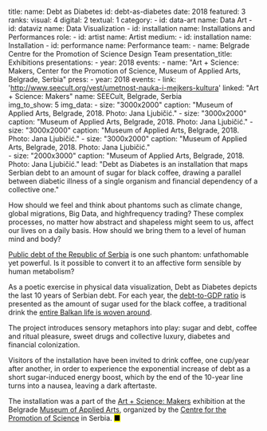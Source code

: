 title: 
    name: Debt as Diabetes
id: debt-as-diabetes
date: 2018
featured: 3
ranks:
    visual: 4
    digital: 2
    textual: 1
category: 
    - id: data-art
      name: Data Art
    - id: dataviz
      name: Data Visualization
    - id: installation
      name: Installations and Performances
role:
    - id: artist
      name: Artist
medium:
    - id: installation
      name: Installation
    - id: performance
      name: Performance
team:
    - name: Belgrade Centre for the Promotion of Science Design Team 
presentation_title: Exhibitions
presentations:
    - year: 2018
      events:
        - name: "<span class='italic-style'>Art + Science: Makers</span>, Center for the Promotion of Science, Museum of Applied Arts, Belgrade, Serbia"
press:
    - year: 2018
      events:
        - link: 'http://www.seecult.org/vest/umetnost-nauka-i-mejkers-kultura'
          linked: "Art + Science: Makers"
          name: SEECult, Belgrade, Serbia  
img_to_show: 5
img_data:
    - size: "3000x2000"
      caption: "Museum of Applied Arts, Belgrade, 2018. Photo: Jana Ljubičić."
    - size: "3000x2000"
      caption: "Museum of Applied Arts, Belgrade, 2018. Photo: Jana Ljubičić."
    - size: "3000x2000"
      caption: "Museum of Applied Arts, Belgrade, 2018. Photo: Jana Ljubičić."
    - size: "3000x2000"
      caption: "Museum of Applied Arts, Belgrade, 2018. Photo: Jana Ljubičić."       
    - size: "2000x3000"
      caption: "Museum of Applied Arts, Belgrade, 2018. Photo: Jana Ljubičić."
lead: "<span class='first-word-project-title'>Debt as Diabetes</span> is an installation that maps Serbian debt to an amount of sugar for black coffee, drawing a parallel between diabetic illness of a single organism and financial dependency of a collective one."

How should we feel and think about phantoms such as climate change, global migrations, Big Data, and highfrequency trading? These complex processes, no matter how abstract and shapeless might seem to us, affect our lives on a daily basis. How should we bring them to a level of human mind and body?  

<a href='http://www.javnidug.gov.rs/eng/default.asp' target="_blank">Public debt of the Republic of Serbia</a> is one such phantom: unfathomable yet powerful. Is it possible to convert it to an affective form sensible by human metabolism? 

As a poetic exercise in physical data visualization, <span class='italic-style'>Debt as Diabetes</span> depicts the last 10 years of Serbian debt. For each year, the <a href='https://en.wikipedia.org/wiki/Debt-to-GDP_ratio' target='_blank'>debt-to-GDP ratio</a> is presented as the amount of sugar used for the black coffee, a traditional drink the <a href='https://en.wikipedia.org/wiki/Coffee_culture_in_former_Yugoslavia' target='_blank'>entire Balkan life is woven around</a>. 

The project introduces sensory metaphors into play: sugar and debt, coffee and ritual pleasure, sweet drugs and collective luxury, diabetes and financial colonization. 

Visitors of the installation have been invited to drink coffee, one cup/year after another, in order to experience the exponential increase of debt as a short sugar-induced energy boost, which by the end of the 10-year line turns into a nausea, leaving a dark aftertaste. 
 
 The installation was a part of the <a href='https://cordmagazine.com/past-events/art-and-science-makers/' target='_blank'>Art + Science: Makers</a> exhibition at the Belgrade <a href='https://mpu.rs/en/' target='_blank'>Museum of Applied Arts</a>, organized by the <a href='https://www.cpn.edu.rs/en/' target='_blank'>Centre for the Promotion of Science</a> in Serbia. <mark>&#9632;</mark>
